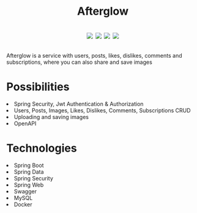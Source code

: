 <h1 align="center">Afterglow

[![](https://img.shields.io/badge/Developed%20by-halcyon-blue)](https://github.com/HalcyonsDev)
![](https://img.shields.io/badge/JDK-17-yellow)
![](https://img.shields.io/badge/Spring%20Boot-3.0.10-%236DB33F)
[![](https://img.shields.io/badge/DBMS-MySQL-%234476ff)](https://www.mysql.com/)
</h1>

<p>Afterglow is a service with users, posts, likes, dislikes, comments and subscriptions, where you can also share and save images</p>

<h1>Possibilities</h1>

<li>Spring Security, Jwt Authentication & Authorization</li>
<li>Users, Posts, Images, Likes, Dislikes, Comments, Subscriptions CRUD</li>
<li>Uploading and saving images</li>
<li>OpenAPI</li>

<h1>Technologies</h1>
<li>Spring Boot</li>
<li>Spring Data</li>
<li>Spring Security</li>
<li>Spring Web</li>
<li>Swagger</li>
<li>MySQL</li>
<li>Docker</li>